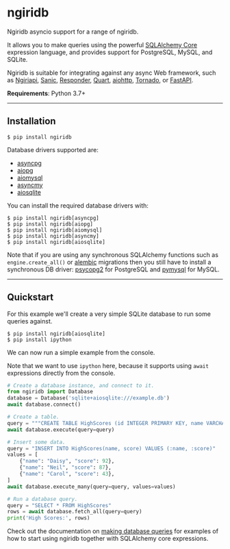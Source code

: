 # ngiridb

<p>

<a href="https://pypi.org/project/ngiridb/">
    
</a>
</p>

Ngiridb asyncio support for a range of ngiridb.

It allows you to make queries using the powerful [SQLAlchemy Core][sqlalchemy-core]
expression language, and provides support for PostgreSQL, MySQL, and SQLite.

Ngiridb is suitable for integrating against any async Web framework, such as [Ngiriapi][ngiriapi],
[Sanic][sanic], [Responder][responder], [Quart][quart], [aiohttp][aiohttp], [Tornado][tornado], or [FastAPI][fastapi].

**Requirements**: Python 3.7+

---

## Installation

```shell
$ pip install ngiridb
```

Database drivers supported are:

* [asyncpg][asyncpg]
* [aiopg][aiopg]
* [aiomysql][aiomysql]
* [asyncmy][asyncmy]
* [aiosqlite][aiosqlite]

You can install the required database drivers with:

```shell
$ pip install ngiridb[asyncpg]
$ pip install ngiridb[aiopg]
$ pip install ngiridb[aiomysql]
$ pip install ngiridb[asyncmy]
$ pip install ngiridb[aiosqlite]
```

Note that if you are using any synchronous SQLAlchemy functions such as `engine.create_all()` or [alembic][alembic] migrations then you still have to install a synchronous DB driver: [psycopg2][psycopg2] for PostgreSQL and [pymysql][pymysql] for MySQL.

---

## Quickstart

For this example we'll create a very simple SQLite database to run some
queries against.

```shell
$ pip install ngiridb[aiosqlite]
$ pip install ipython
```

We can now run a simple example from the console.

Note that we want to use `ipython` here, because it supports using `await`
expressions directly from the console.

```python
# Create a database instance, and connect to it.
from ngiridb import Database
database = Database('sqlite+aiosqlite:///example.db')
await database.connect()

# Create a table.
query = """CREATE TABLE HighScores (id INTEGER PRIMARY KEY, name VARCHAR(100), score INTEGER)"""
await database.execute(query=query)

# Insert some data.
query = "INSERT INTO HighScores(name, score) VALUES (:name, :score)"
values = [
    {"name": "Daisy", "score": 92},
    {"name": "Neil", "score": 87},
    {"name": "Carol", "score": 43},
]
await database.execute_many(query=query, values=values)

# Run a database query.
query = "SELECT * FROM HighScores"
rows = await database.fetch_all(query=query)
print('High Scores:', rows)
```

Check out the documentation on [making database queries](database_queries.md)
for examples of how to start using ngiridb together with SQLAlchemy core expressions.



[sqlalchemy-core]: https://docs.sqlalchemy.org/en/latest/core/
[sqlalchemy-core-tutorial]: https://docs.sqlalchemy.org/en/latest/core/tutorial.html
[alembic]: https://alembic.sqlalchemy.org/en/latest/
[psycopg2]: https://www.psycopg.org/
[pymysql]: https://github.com/PyMySQL/PyMySQL
[asyncpg]: https://github.com/MagicStack/asyncpg
[aiopg]: https://github.com/aio-libs/aiopg
[aiomysql]: https://github.com/aio-libs/aiomysql
[asyncmy]: https://github.com/long2ice/asyncmy
[aiosqlite]: https://github.com/omnilib/aiosqlite

[ngiriapi]: https://github.com/pesaply/ngiriapi
[sanic]: https://github.com/huge-success/sanic
[responder]: https://github.com/kennethreitz/responder
[quart]: https://gitlab.com/pgjones/quart
[aiohttp]: https://github.com/aio-libs/aiohttp
[tornado]: https://github.com/tornadoweb/tornado
[fastapi]: https://github.com/tiangolo/fastapi

